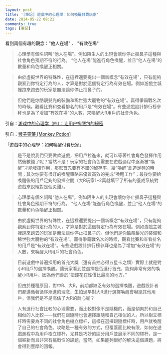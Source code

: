 ```yaml
---
layout: post
title: '[筆記] 遊戲中的心理學：如何喚醒付費玩家'
date: 2014-05-22 08:21
comments: true
tags: [筆記]
---
```

看到兩個有趣的觀念："他人在場" 、 "有效在場"

> 心理學有個名詞叫“他人在場”。例如陌生人的出現會讓你停止摳鼻子這種與社會角色預期不符的行為。 “他人在場”能進行角色喚醒，並且“他人在場”的數量和角色喚醒正相關。

> 由於虛擬世界的特殊性，在這裡還要提出一個新概念“有效在場”，只有能夠觀察到你特定行為的人，才算是對於這個特定行為有效在場。例如游戲主城裡跑來跑去的玩家是無法讓你停止扣鼻子的。

> 但他們是你酷靚髮光的裝備和稀世強大寵物的“有效在場”。贏得爭霸戰名次的時候，觀看比賽和查看排名的用戶是“有效在場”。有些遊戲設計排行榜參拜也是為了增加“有效在場”的人數，來喚醒大R用戶的社會角色。

引自：[游戏中的心理学（四）：让用户掏腰包的秘密](http://www.gameres.com/msg_252650.html "游戏中的心理学（四）：让用户掏腰包的秘密")

引自：[猴子靈藥 [Monkey Potion]](https://www.facebook.com/MonkeyPotion "猴子靈藥 [Monkey Potion]")

「遊戲中的心理學：如何喚醒付費玩家」

> 是不是說我們只要做款遊戲，把用戶拉進來，就可以等著社會角色發揮作用然後數錢了呢？當然不是！玩家的社會角色需要在遊戲過程中逐漸被“喚醒”才能發揮作用，那麼首先要有不錯的留存率，給“喚醒”創造足夠的時間；其次你要有很好的喚醒策略來優質高效的完成“喚醒工作”；最後你要給喚醒後的用戶足夠的發揮空間（大R玩家1~2萬就填平了所有的養成系統對遊戲來說絕對是個災難）。

> 心理學有個名詞叫“他人在場”。例如陌生人的出現會讓你停止摳鼻子這種與社會角色預期不符的行為。 “他人在場”能進行角色喚醒，並且“他人在場”的數量和角色喚醒正相關。

> 由於虛擬世界的特殊性，在這裡還要提出一個新概念“有效在場”，只有能夠觀察到你特定行為的人，才算是對於這個特定行為有效在場。例如游戲主城裡跑來跑去的玩家是無法讓你停止扣鼻子的。但他們是你酷靚髮光的裝備和稀世強大寵物的“有效在場”。贏得爭霸戰名次的時候，觀看比賽和查看排名的用戶是“有效在場”。有些遊戲設計排行榜參拜也是為了增加“有效在場”的人數，來喚醒大R用戶的社會角色。

> 目前遊戲中普遍採用的首充大獎（還有首抽必得五星卡之類）實際上就是對小R用戶的選擇喚醒。讓玩家看到並選擇是否進行首充，能夠非常有效的喚醒小R用戶，因為他們善於“把錢花在性價比最高的地方。”

> 但由於種種原因，對中R、大R，前期都缺乏有效的選擇喚醒，遊戲設計者們都遵循著循序漸進的理念，生怕過早對大R進行選擇喚醒會嚇跑其他用戶，但我們是不是高估了大R的耐心呢？

> 人有進行社會比較的心理需要，而比較對像不是隨機的，而是傾向於和自己相似的人比較——我們在跟隨時也會選擇跟隨和自己相似的人。所以樹立標杆時需要為不同的社會角色樹立標杆，這樣在選擇跟隨標杆時，用戶就喚醒了自己的社會角色。攻略是一種有效的方式，但覆蓋面比較有限，如何在遊戲進程中為用戶樹立標杆，尤其是巧妙的區分用戶並展示不同的標杆，是一個嶄新而且非常有挑戰性的課題，當然，如果能夠很好的解決這個課題，將會得到豐厚的回報。
